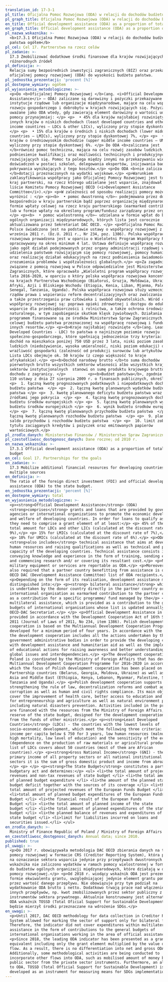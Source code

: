 ```yaml
---
translation_id: 17-3-1
pl_title: Oficjalna Pomoc Rozwojowa (ODA) w relacji do dochodów budżetu państwa ogółem
pl_graph_title: Oficjalna Pomoc Rozwojowa (ODA) w relacji do dochodów budżetu państwa ogółem
en_title: Official development assistance (ODA) as a proportion of total domestic budget
en_graph_title: Official development assistance (ODA) as a proportion of total domestic budget
pl_nazwa_wskaznika: >-
  <b>17.3.1 Oficjalna Pomoc Rozwojowa (ODA) w relacji do dochodów budżetu
  państwa ogółem</b>
pl_cel: Cel 17. Partnerstwa na rzecz celów
pl_zadanie: >-
  17.3 Zmobilizować dodatkowe środki finansowe dla krajów rozwijających się z
  różnorodnych źródeł
pl_definicja: >-
  Relacja sumy bezpośrednich inwestycji zagranicznych (BIZ) oraz przekazanej
  oficjalnej pomocy rozwojowej (ODA) do wysokości budżetu państwa.
pl_jednostka_prezentacji: 'procent [%]'
pl_dostepne_wymiary: ogółem
pl_wyjasnienia_metodologiczne: >-
  <p>Do <b>Oficjalnej Pomocy Rozwojowej </b>(ang. <i>Official Development
  Assistance</i> – ODA) zaliczane są darowizny i pożyczki przekazywane przez
  instytucje rządowe lub organizacje międzynarodowe, mające na celu wsparcie
  rozwoju gospodarczego i dobrobytu w krajach rozwijających się. Pożyczki są
  uważane jako ODA wtedy, gdy zawierają element darowizny o wartości udzielanej
  pomocy przynajmniej: </p> <p>  • 45% dla krajów najsłabiej rozwiniętych i
  innych krajów o niskich dochodach (least developed countries and other low
  income countires – LDCs & other LICs), wyliczony przy stopie dyskontowej 9%,
  </p> <p>  • 15% dla krajów o średnich i niskich dochodach (lower middle income
  countries – LMICs), wyliczony przy stopie dyskontowej 7%, </p> <p>  • 10% dla
  krajów o średniowysokim dochodzie (upper middle income countries – UMICs),
  wyliczony przy stopie dyskontowej 6%. </p> Do ODA <b>zaliczana jest
  </b>również pomoc techniczna, mająca na celu rozwój zasobów ludzkich,
  podniesienie kwalifikacji oraz możliwości technicznych i produkcyjnych krajów
  rozwijających się. Pomoc ta polega między innymi na przekazywaniu wiedzy i
  doświadczeń w postaci szkoleń, delegowania ekspertów, inicjowania badań i/lub
  pokrywania wynikających z tego kosztów.</p> <p>Do ODA <b>nie zalicza się
  </b>dotacji przeznaczonych na wydatki wojskowe.</p> <p>Warunkiem
  zaklasyfikowania współpracy jako Oficjalnej Pomocy Rozwojowej jest to, aby
  kraj partnerski, na rzecz którego udzielane jest wsparcie, znajdował się na
  liście Komitetu Pomocy Rozwojowej OECD (<i>Development Assistance
  Committee</i>).</p> <p>W zależności od sposobu realizacji pomocy możemy
  wyróżnić : </p> <p><b>  • pomoc dwustronną </b>– podejmowana przez donatora
  bezpośrednio w kraju partnerskim bądź poprzez organizację międzynarodową w
  formie wpłaty celowej na rzecz kraju partnerskiego (earmarked contribution)
  lub w formie wpłaty na określony program/fundusz zarządzany przez organizację,
  </p> <p><b>  • pomoc wielostronną </b>– udzielana w formie wpłat do budżetów
  ogólnych organizacji międzynarodowych, których lista jest corocznie
  aktualizowana przez Sekretariat DAC OECD. </p> <p>Oficjalna Pomoc Rozwojowa w
  Polsce świadczona jest na podstawie ustawy o współpracy rozwojowej z dnia 16
  września 2011 r. (Dz.U. 2011 r., Nr 234, poz. 1386). Polska współpraca
  rozwojowa prowadzona jest w oparciu o Wieloletni Program Współpracy Rozwojowej
  opracowywany na okres minimum 4 lat. Ustawa definiuje współpracę rozwojową
  jako ogół działań podejmowanych przez organy administracji rządowej w celu
  udzielenia państwom rozwijającym się pomocy rozwojowej, pomocy humanitarnej
  oraz realizację działań edukacyjnych na rzecz podniesienia świadomości i
  zrozumienia problemów i współzależności globalnych.</p> <p>Za zagadnienia
  związane z pomocą rozwojową w Polsce odpowiedzialne jest Ministerstwo Spraw
  Zagranicznych, które opracowało „Wieloletni program współpracy rozwojowej na
  lata 2016-2020, w oparciu o który polska współpraca rozwojowa koncentruje się
  na krajach Partnerstwa Wschodniego (Białoruś, Gruzja, Mołdawia, Ukraina) oraz
  Afryki, Azji i Bliskiego Wschodu (Etiopia, Kenia, Liban, Mjanma, Palestyna,
  Senegal, Tanzania, Uganda). Polska współpraca rozwojowa służy wzmocnieniu
  rządów prawa i wspieraniu reform decentralizacyjnych oraz zwalczaniu korupcji,
  a także przestrzeganiu praw człowieka i swobód obywatelskich. Wśród celów
  współpracy rozwojowej są: poprawa opieki zdrowotnej i dostępu do edukacji oraz
  wsparcie dla przedsiębiorczości i rolnictwa, a także ochrona środowiska
  naturalnego, w tym zapobieganie skutkom klęsk żywiołowych. Działania objęte
  programem finansowane są ze środków Ministerstwa Spraw Zagranicznych, rezerwy
  celowej budżetu państwa przeznaczonej na współpracę rozwojową i funduszy
  innych resortów.</p> <p><b>Kraje najsłabiej rozwinięte </b>(ang. Least
  Developed Countries - LDC) to państwa o najniższym poziomie rozwoju
  społeczno-gospodarczego, które spełniają jednocześnie trzy kryteria: średni
  dochód na mieszkańca poniżej 750 USD przez 3 lata, niski poziom zasobów
  ludzkich (niedożywienie, wysoka umieralność, niski poziom edukacji) oraz
  wrażliwość gospodarki (zależność od produkcji surowców lub artykułów rolnych).
  Lista LDCs obejmuje ok. 50 krajów (z czego większość to kraje
  afrykańskie).</p> <p><b>Dochód narodowy brutto </b>to suma dochodów
  pierwotnych brutto wszystkich sektorów własności albo wszystkich krajowych
  sektorów instytucjonalnych  stanowi on sumę produktu krajowego brutto i
  dochodu z zagranicy. </p>          <p><b>Budżet państwa</b>, zgodnie z art.
  110 ustawy z dnia 27 sierpnia 2009 r. o finansach publicznych, określa: </p>
  <p>  1. łączną kwotę prognozowanych podatkowych i niepodatkowych dochodów
  budżetu państwa  </p> <p>  2. łączną kwotę planowanych wydatków budżetu
  państwa </p> <p>  3. kwotę planowanego deficytu budżetu państwa wraz ze
  źródłami jego pokrycia  </p> <p>  4. łączną kwotę prognozowanych dochodów
  budżetu środków europejskich </p> <p>  5. łączną kwotę planowanych wydatków
  budżetu środków europejskich </p> <p>  6. wynik budżetu środków europejskich 
  </p> <p>  7. łączną kwotę planowanych przychodów budżetu państwa  </p> <p>  8.
  łączną kwotę planowanych rozchodów budżetu państwa  </p> <p>  9. planowane
  saldo przychodów i rozchodów budżetu państwa  </p> <p>  10. limit zobowiązań z
  tytułu zaciąganych kredytów i pożyczek oraz emitowanych papierów
  wartościowych.</p>
pl_zrodlo_danych: Ministerstwo Finansów / Ministerstwo Spraw Zagranicznych
pl_czestotliwosc_dostępnosc_danych: Dane roczne; od 2010 r.
en_nazwa_wskaznika: >-
  17.3.1 Official development assistance (ODA) as a proportion of total domestic
  budget
en_cel: Goal 17. Partnerships for the goals
en_zadanie: >-
  17.3 Mobilize additional financial resources for developing countries from
  multiple sources
en_definicja: >-
  The ratio of the foreign direct investment (FDI) and official development
  assistance (ODA) to the state budget.
en_jednostka_prezentacji: 'percent [%]'
en_dostepne_wymiary: total
en_wyjasnienia_metodologiczne: >-
  <p><strong>Official Development Assistance</strong> (ODA)
  <strong>comprises</strong> grants and loans that are provided by government
  agencies or international organizations to promote the economic development
  and welfare of developing countries. In order for loans to qualify as ODA,
  they need to comprise a grant element of at least:</p> <p> 45% of the
  total amount for LDCs and other LICs (calculated at the discount rate of
  9%),</p> <p> 15% for LMICs (calculated at the discount rate of 7%),</p>
  <p> 10% for UMICs (calculated at the discount rate of 6%).</p> <p>ODA
  <strong>also includes</strong> technical assistance that aims at developing
  human resources and raising qualifications as well as technical and productive
  capacity of the developing countries. Technical assistance consists in, i. a.,
  conveying knowledge and experience in the form of training, sending experts
  and commencing research and/ or covering its resultant cost.</p> <p>No
  military equipment or services are reportable as ODA.</p> <p>Moreover, it is
  also required that a partner country benefitting from assistance is on the
  OECD DAC (Development Assistance Committee) list of ODA recipients.</p>
  <p>Depending on the form of its realisation, development assistance might be
  distinguished into:</p> <p><strong> bilateral assistance</strong> which
  is undertaken by the donor country directly in the partner country or by an
  international organisation as earmarked contribution to the partner country or
  as a contribution for a specific programme/ fund managed by the</p> <p>
  multilateral assistance, which is provided as a contribution to the general
  budgets of international organisations whose list is updated annually by the
  OECD-DAC Secretariat.</p> </p> <p>Official Development Assistance in Poland is
  provided in accordance with the Development Cooperation Act of 16th September
  2011 (Journal of Laws of 2011, No 234, item 1386). Polish development
  cooperation is based on the Multiannual Development Cooperation Programme,
  developed for a minimum period of four years. In accordance with the document,
  the development cooperation includes all the actions undertaken by the
  government administrative bodies in order to provide the developing countries
  with development assistance and humanitarian aid as well as the implementation
  of educational actions for raising awareness and better understanding of
  global issues and interdependencies.</p> <p>The development cooperation in
  Poland is coordinated by the Ministry of Foreign Affairs that has devised
  Multiannual Development Cooperation Programme for 2016-2020 in accordance with
  which the focus of Polish development cooperation has been placed on Eastern
  Partnership countries (Belarus, Georgia, Moldova, Ukraine) as well as Africa,
  Asia and Middle East (Ethiopia, Kenya, Lebanon, Myanmar, Palestine, Senegal,
  Tanzania and Uganda).</p> <p>Polish development cooperation supports
  strengthening the rule of law, decentralization reforms and combat against
  corruption as well as human and civil rights compliance. Its main objectives
  cover the improvement of health care, better access to education and support
  for entrepreneurship and agriculture as well as natural environment protection
  including natural disasters prevention. Activities included in the programme
  are financed with the resources from the Ministry of Foreign Affairs, target
  reserve of the state budget, designed for the development cooperation, and
  from the funds of other ministries.</p> <p><strong>Least Developed
  Countries</strong> (LDCs) - the countries with the lowest levels of
  socio-economic development, which meet the following three criteria: average
  income per capita below $ 750 for 3 years, low human resources (malnutrition,
  high mortality, low level of education) and the sensitivity of the economy
  (dependence on the production of raw materials or agricultural products). The
  list of LDCs covers about 50 countries (most of them are African
  countries).</p> <p><strong>Gross National Income</strong> (GNI) - the gross
  primary income of all property sectors or all national institutional
  sectors it is the sum of gross domestic product and income from abroad.
  </p> <p> </p> <p><strong>The State Budget</strong> constitutes a part of
  budgetary act and determines:</p> <ul> <li>the total amount of projected tax
  revenues and non-tax revenues of state budget </li> <li>the total amount
  of planned budget expenditure </li> <li>the amount of the planned state
  budget deficit together with the sources of its coverage </li> <li>the
  total amount of projected revenues of the European Funds Budget </li>
  <li>total amount of planned budget expenditures of the European Funds
  Budget </li> <li>the financial result of the European Funds
  Budget </li> <li>the total amount of planned income of the state
  budget </li> <li>the total amount of planned expenditures of the state
  budget </li> <li>the planned balance of revenues and expenditures of the
  state budget </li> <li>limit for liabilities incurred on loans and
  securities issued.</li> </ul>
en_zrodlo_danych: >-
  Ministry of Finance Republic of Poland / Ministry of Foreign Affairs Republic of Poland 
en_czestotliwosc_dostępnosc_danych: Annual data; since 2010.
published: true
pl_uwagi: >-
  <p>Do 2017 r. obowiązywała metodologia DAC OECD zbierania danych na temat
  pomocy rozwojowej w formacie CRS (Creditor Reporting System), która pozwalała
  na oznaczanie sektora wsparcia jedynie przy przepływach dwustronnych. Do
  wskaźnika nie zaliczono wydatków w ramach pomocy wielostronnej w formie wpłat
  do budżetów ogólnych organizacji międzynarodowych, które działają w obszarze
  pomocy rozwojowej.</p> <p>Od 2018 r. wiodący wskaźnik ODA jest prezentowany w
  formie ekwiwalentu grantu, uwzględniającej jedynie element grantu pomnożony
  przez wartość danego przepływu. Nie obowiązuje przy tym podział na
  wydatkowanie ODA brutto i netto. Dodatkowo trwają prace nad włączeniem do ODA
  innych przepływów, np. kwot zmobilizowanych przez sektor publiczny z
  instrumentów sektora prywatnego. Aktualnie konstruowany jest alternatywny do
  ODA wskaźnik TOSSD (Total Oficial Support for Sustainable Development), który
  będzie mierzył środki przeznaczane na wdrożenie SDGs.</p>
en_uwagi: >-
  <p>Until 2017, DAC OECD methodology for data collection in Creditor Reporting
  System allowed for marking the sector of support only for bilateral flows.
  Therefore, the indicator did not cover expenditures within multilateral
  assistance in the form of contributions to the general budgets of
  international organisations working in the area of official assistance.</p>
  <p>Since 2018, the leading ODA indicator has been presented as a grant
  equivalent including only the grant element multiplied by the value of a given
  flow. As a result, there is no differentiation into net and gross ODA.
  Additionally, some methodological activities are being conducted to
  incorporate other flows into ODA, such as mobilised amount of money by the
  public sector from the private sector instruments. Furthermore, an alternative
  to ODA, TOSSD (Total Official Support for Sustainable Development) is being
  developed as an instrument for measuring means for SDGs implementation.</p>
---
```

